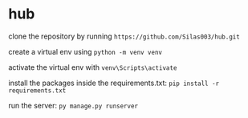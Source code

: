 # hub

clone the repository by running `https://github.com/Silas003/hub.git`

create a virtual env using `python -m venv venv`

activate the virtual env with  `venv\Scripts\activate`

install the packages inside the requirements.txt:
`pip install -r requirements.txt`

run the server:
`py manage.py runserver`
